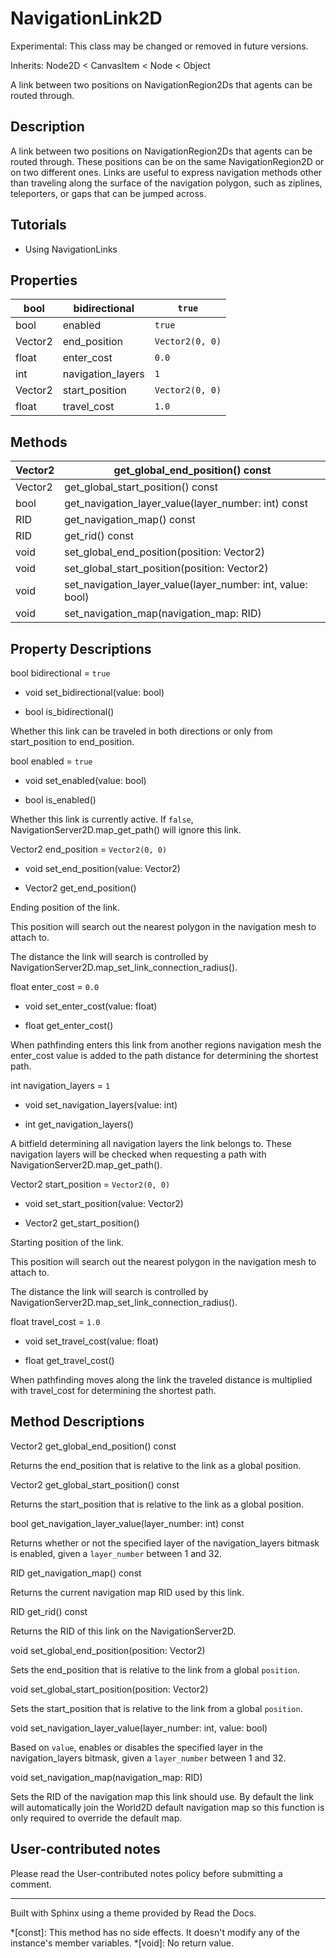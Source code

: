# NavigationLink2D

Experimental: This class may be changed or removed in future versions.

Inherits: Node2D < CanvasItem < Node < Object

A link between two positions on NavigationRegion2Ds that agents can be routed
through.

## Description

A link between two positions on NavigationRegion2Ds that agents can be routed
through. These positions can be on the same NavigationRegion2D or on two
different ones. Links are useful to express navigation methods other than
traveling along the surface of the navigation polygon, such as ziplines,
teleporters, or gaps that can be jumped across.

## Tutorials

  * Using NavigationLinks

## Properties

bool | bidirectional | `true`  
---|---|---  
bool | enabled | `true`  
Vector2 | end_position | `Vector2(0, 0)`  
float | enter_cost | `0.0`  
int | navigation_layers | `1`  
Vector2 | start_position | `Vector2(0, 0)`  
float | travel_cost | `1.0`  
  
## Methods

Vector2 | get_global_end_position() const  
---|---  
Vector2 | get_global_start_position() const  
bool | get_navigation_layer_value(layer_number: int) const  
RID | get_navigation_map() const  
RID | get_rid() const  
void | set_global_end_position(position: Vector2)  
void | set_global_start_position(position: Vector2)  
void | set_navigation_layer_value(layer_number: int, value: bool)  
void | set_navigation_map(navigation_map: RID)  
  
## Property Descriptions

bool bidirectional = `true`

  * void set_bidirectional(value: bool)

  * bool is_bidirectional()

Whether this link can be traveled in both directions or only from
start_position to end_position.

bool enabled = `true`

  * void set_enabled(value: bool)

  * bool is_enabled()

Whether this link is currently active. If `false`,
NavigationServer2D.map_get_path() will ignore this link.

Vector2 end_position = `Vector2(0, 0)`

  * void set_end_position(value: Vector2)

  * Vector2 get_end_position()

Ending position of the link.

This position will search out the nearest polygon in the navigation mesh to
attach to.

The distance the link will search is controlled by
NavigationServer2D.map_set_link_connection_radius().

float enter_cost = `0.0`

  * void set_enter_cost(value: float)

  * float get_enter_cost()

When pathfinding enters this link from another regions navigation mesh the
enter_cost value is added to the path distance for determining the shortest
path.

int navigation_layers = `1`

  * void set_navigation_layers(value: int)

  * int get_navigation_layers()

A bitfield determining all navigation layers the link belongs to. These
navigation layers will be checked when requesting a path with
NavigationServer2D.map_get_path().

Vector2 start_position = `Vector2(0, 0)`

  * void set_start_position(value: Vector2)

  * Vector2 get_start_position()

Starting position of the link.

This position will search out the nearest polygon in the navigation mesh to
attach to.

The distance the link will search is controlled by
NavigationServer2D.map_set_link_connection_radius().

float travel_cost = `1.0`

  * void set_travel_cost(value: float)

  * float get_travel_cost()

When pathfinding moves along the link the traveled distance is multiplied with
travel_cost for determining the shortest path.

## Method Descriptions

Vector2 get_global_end_position() const

Returns the end_position that is relative to the link as a global position.

Vector2 get_global_start_position() const

Returns the start_position that is relative to the link as a global position.

bool get_navigation_layer_value(layer_number: int) const

Returns whether or not the specified layer of the navigation_layers bitmask is
enabled, given a `layer_number` between 1 and 32.

RID get_navigation_map() const

Returns the current navigation map RID used by this link.

RID get_rid() const

Returns the RID of this link on the NavigationServer2D.

void set_global_end_position(position: Vector2)

Sets the end_position that is relative to the link from a global `position`.

void set_global_start_position(position: Vector2)

Sets the start_position that is relative to the link from a global `position`.

void set_navigation_layer_value(layer_number: int, value: bool)

Based on `value`, enables or disables the specified layer in the
navigation_layers bitmask, given a `layer_number` between 1 and 32.

void set_navigation_map(navigation_map: RID)

Sets the RID of the navigation map this link should use. By default the link
will automatically join the World2D default navigation map so this function is
only required to override the default map.

## User-contributed notes

Please read the User-contributed notes policy before submitting a comment.

* * *

Built with Sphinx using a theme provided by Read the Docs.

  *[const]: This method has no side effects. It doesn't modify any of the instance's member variables.
  *[void]: No return value.

